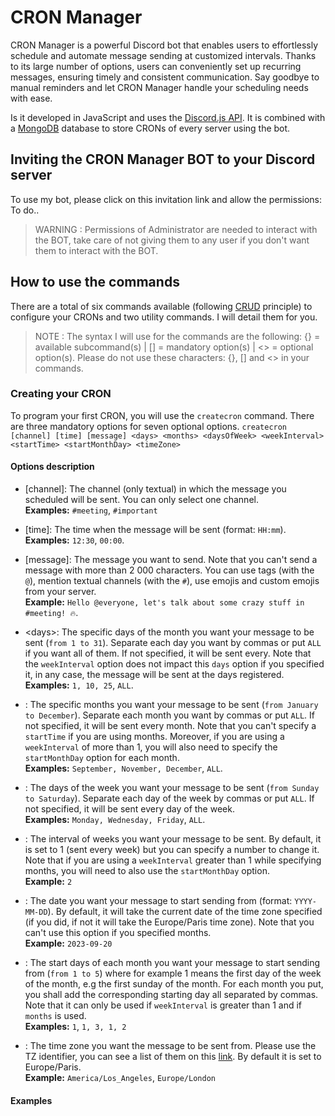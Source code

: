 # CRON Manager

CRON Manager is a powerful Discord bot that enables users to effortlessly schedule and automate message sending at customized intervals. Thanks to its large number of options, users can conveniently set up recurring messages, ensuring timely and consistent communication. Say goodbye to manual reminders and let CRON Manager handle your scheduling needs with ease.
 
Is it developed in JavaScript and uses the [Discord.js API](https://discord.js.org/#/). It is combined with a [MongoDB](https://www.mongodb.com/) database to store CRONs of every server using the bot.

## Inviting the CRON Manager BOT to your Discord server

To use my bot, please click on this invitation link and allow the permissions: To do..

> WARNING : Permissions of Administrator are needed to interact with the BOT, take care of not giving them to any user if you don't want them to interact with the BOT.

## How to use the commands

There are a total of six commands available (following [CRUD](https://fr.wikipedia.org/wiki/CRUD) principle) to configure your CRONs and two utility commands. I will detail them for you.

> NOTE : The syntax I will use for the commands are the following: {} = available subcommand(s) | [] = mandatory option(s) | <> = optional option(s). Please do not use these characters: {}, [] and <> in your commands.

### Creating your CRON

To program your first CRON, you will use the `createcron` command. There are three mandatory options for seven optional options.
`createcron [channel] [time] [message] <days> <months> <daysOfWeek> <weekInterval> <startTime> <startMonthDay> <timeZone>`

#### Options description

- [channel]: The channel (only textual) in which the message you scheduled will be sent. You can only select one channel.\
**Examples:** `#meeting`, `#important`

- [time]: The time when the message will be sent (format: `HH:mm`).\
**Examples:** `12:30`, `00:00`.

- [message]: The message you want to send. Note that you can't send a message with more than 2 000 characters. You can use tags (with the `@`), mention textual channels (with the `#`), use emojis and custom emojis from your server.\
**Example:** `Hello @everyone, let's talk about some crazy stuff in #meeting! 🔥`.

- \<days\>: The specific days of the month you want your message to be sent (`from 1 to 31`). Separate each day you want by commas or put `ALL` if you want all of them. If not specified, it will be sent every. Note that the `weekInterval` option does not impact this `days` option if you specified it, in any case, the message will be sent at the days registered.\
**Examples:** `1, 10, 25`, `ALL`.

- <months>: The specific months you want your message to be sent (`from January to December`). Separate each month you want by commas or put `ALL`. If not specified, it will be sent every month. Note that you can't specify a `startTime` if you are using months. Moreover, if you are using a `weekInterval` of more than 1, you will also need to specify the `startMonthDay` option for each month.\
**Examples:** `September, November, December`, `ALL`.

- <daysOfWeek>: The days of the week you want your message to be sent (`from Sunday to Saturday`). Separate each day of the week by commas or put `ALL`. If not specified, it will be sent every day of the week.\
 **Examples:** `Monday, Wednesday, Friday`, `ALL`.

- <weekInterval>: The interval of weeks you want your message to be sent. By default, it is set to 1 (sent every week) but you can specify a number to change it. Note that if you are using a `weekInterval` greater than 1 while specifying months, you will need to also use the `startMonthDay` option.\
 **Example:** `2`

- <startTime>: The date you want your message to start sending from (format: `YYYY-MM-DD`). By default, it will take the current date of the time zone specified (if you did, if not it will take the Europe/Paris time zone). Note that you can't use this option if you specified months.\
 **Example:** `2023-09-20`

- <startMonthDay>: The start days of each month you want your message to start sending from (`from 1 to 5`) where for example 1 means the first day of the week of the month, e.g the first sunday of the month. For each month you put, you shall add the corresponding starting day all separated by commas. Note that it can only be used if `weekInterval` is greater than 1 and if `months` is used.\
 **Examples:** `1`, `1, 3, 1, 2`

- <timeZone>: The time zone you want the message to be sent from. Please use the TZ identifier, you can see a list of them on this [link](https://en.wikipedia.org/wiki/List_of_tz_database_time_zones). By default it is set to Europe/Paris.\
**Example:** `America/Los_Angeles`, `Europe/London`

#### Examples
